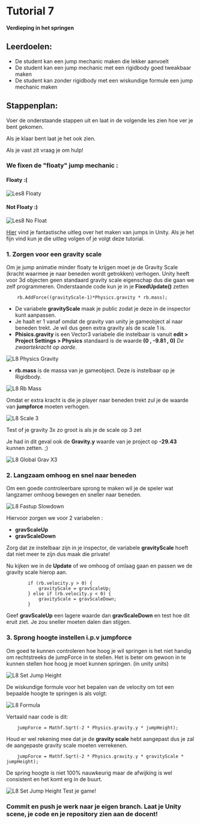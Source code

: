 # Tutorial 7

**Verdieping in het springen**

## Leerdoelen:

- De student kan een jump mechanic maken die lekker aanvoelt
- De student kan een jump mechanic met een rigidbody goed tweakbaar maken
- De student kan zonder rigidbody met een wiskundige formule een jump mechanic maken

## Stappenplan:

Voer de onderstaande stappen uit en laat in de volgende les zien hoe ver je bent gekomen.

Als je klaar bent laat je het ook zien.

Als je vast zit vraag je om hulp!

### We fixen de "floaty" jump mechanic :

#### Floaty :(

![Les8 Floaty](../tutorial_gfx/les8_floaty.gif)

#### Not Floaty :)

![Les8 No Float](../tutorial_gfx/les8_no_float.gif)

[Hier](https://gamedevbeginner.com/how-to-jump-in-unity-with-or-without-physics/) vind je fantastische uitleg over het maken van jumps in Unity. Als je het fijn vind kun je die uitleg volgen of je volgt deze tutorial.

### 1. Zorgen voor een gravity scale

Om je jump animatie minder floaty te krijgen moet je de Gravity Scale (kracht waarmee je naar beneden wordt getrokken) verhogen.
Unity heeft voor 3d objecten geen standaard gravity scale eigenschap dus die gaan we zelf programmeren.
Onderstaande code kun je in je **FixedUpdate()** zetten

```
    rb.AddForce((gravityScale-1)*Physics.gravity * rb.mass);
```

- De variabele **gravityScale** maak je public zodat je deze in de inspector kunt aanpassen.
- Je haalt er 1 vanaf omdat de gravity van unity je gameobject al naar beneden trekt. Je wil dus geen extra gravity als de scale 1 is.
- **Phisics.gravity** is een Vector3 variabele die instelbaar is vanuit **edit > Project Settings > Physics** standaard is de waarde **(0 , -9.81 , 0)** _De zwaartekracht op aarde_.

![L8 Physics Gravity](../tutorial_gfx/l8_physics_gravity.png)

- **rb.mass** is de massa van je gameobject. Deze is instelbaar op je Rigidbody.

![L8 Rb Mass](../tutorial_gfx/l8_rb_mass.png)

Omdat er extra kracht is die je player naar beneden trekt zul je de waarde van **jumpforce** moeten verhogen.

![L8 Scale 3](../tutorial_gfx/l8_scale_3.gif)

Test of je gravity 3x zo groot is als je de scale op 3 zet

Je had in dit geval ook de **Gravity.y** waarde van je project op **-29.43** kunnen zetten. ;)

![L8 Global Grav X3](../tutorial_gfx/l8_global_grav_x3.png)

### 2. Langzaam omhoog en snel naar beneden

Om een goede controleerbare sprong te maken wil je de speler wat langzamer omhoog bewegen en sneller naar beneden.

![L8 Fastup Slowdown](../tutorial_gfx/l8_fastup_slowdown.gif)

Hiervoor zorgen we voor 2 variabelen :

- **gravScaleUp**
- **gravScaleDown**

Zorg dat ze instelbaar zijn in je inspector, de variabele **gravityScale** hoeft dat niet meer te zijn dus maak die private!

Nu kijken we in de **Update** of we omhoog of omlaag gaan en passen we de gravity scale hierop aan.

```
        if (rb.velocity.y > 0) {
            gravityScale = gravScaleUp;
        } else if (rb.velocity.y < 0) {
            gravityScale = gravScaleDown;
        }
```

Geef **gravScaleUp** een lagere waarde dan **gravScaleDown** en test hoe dit eruit ziet. Je zou sneller moeten dalen dan stijgen.

### 3. Sprong hoogte instellen i.p.v jumpforce

Om goed te kunnen controleren hoe hoog je wil springen is het niet handig om rechtstreeks de jumpForce in te stellen. Het is beter om gewoon in te kunnen stellen hoe hoog je moet kunnen springen. (in unity units)

![L8 Set Jump Height](../tutorial_gfx/l8_setJumpHeight.png)

De wiskundige formule voor het bepalen van de velocity om tot een bepaalde hoogte te springen is als volgt:

![L8 Formula](../tutorial_gfx/l8_formula.png)

Vertaald naar code is dit:

```
    jumpForce = Mathf.Sqrt(-2 * Physics.gravity.y * jumpHeight);

```

Houd er wel rekening mee dat je de **gravity scale** hebt aangepast dus je zal de aangepaste gravity scale moeten verrekenen.

```
    jumpForce = Mathf.Sqrt(-2 * Physics.gravity.y * gravityScale * jumpHeight);

```

De spring hoogte is niet 100% nauwkeurig maar de afwijking is wel consistent en het komt erg in de buurt.

![L8 Set Jump Height](../tutorial_gfx/l8_set_jump_height.gif)
Test je game!

### Commit en push je werk naar je eigen branch. Laat je Unity scene, je code en je repository zien aan de docent!
